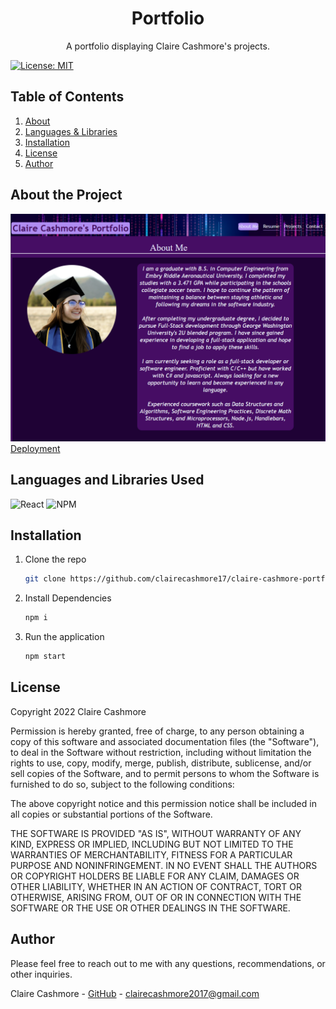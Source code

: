 <p align="center">
    <h1 align="center">Portfolio</h1>
    <p align="center">A portfolio displaying Claire Cashmore's projects.</p>
</p>

[![License: MIT](https://img.shields.io/badge/License-MIT-yellow.svg)](https://opensource.org/licenses/MIT)

## Table of Contents

<ol>
    <li><a href="#about-the-project">About</a></li>
    <li><a href="#languages-and-libraries-used">Languages & Libraries</a></li>
    <li><a href="#installation">Installation</a></li>
    <li><a href="#license">License</a></li>
    <li><a href="#author">Author</a></li>
</ol>

## About the Project

![PortfolioScreenshot](./public/site-screen-cap.png)<br />
[Deployment](https://clairecashmore17.github.io/claire-cashmore-portfolio/)

## Languages and Libraries Used

![React](https://img.shields.io/badge/react-%2320232a.svg?style=for-the-badge&logo=react&logoColor=%2361DAFB)
![NPM](https://img.shields.io/badge/NPM-%23000000.svg?style=for-the-badge&logo=npm&logoColor=white)

## Installation

1. Clone the repo
   ```sh
   git clone https://github.com/clairecashmore17/claire-cashmore-portfolio.git
   ```
2. Install Dependencies
   ```sh
   npm i
   ```
3. Run the application
   ```sh
   npm start
   ```

## License

Copyright 2022 Claire Cashmore

Permission is hereby granted, free of charge, to any person obtaining a copy of this software and associated documentation files (the "Software"), to deal in the Software without restriction, including without limitation the rights to use, copy, modify, merge, publish, distribute, sublicense, and/or sell copies of the Software, and to permit persons to whom the Software is furnished to do so, subject to the following conditions:

The above copyright notice and this permission notice shall be included in all copies or substantial portions of the Software.

THE SOFTWARE IS PROVIDED "AS IS", WITHOUT WARRANTY OF ANY KIND, EXPRESS OR IMPLIED, INCLUDING BUT NOT LIMITED TO THE WARRANTIES OF MERCHANTABILITY, FITNESS FOR A PARTICULAR PURPOSE AND NONINFRINGEMENT. IN NO EVENT SHALL THE AUTHORS OR COPYRIGHT HOLDERS BE LIABLE FOR ANY CLAIM, DAMAGES OR OTHER LIABILITY, WHETHER IN AN ACTION OF CONTRACT, TORT OR OTHERWISE, ARISING FROM, OUT OF OR IN CONNECTION WITH THE SOFTWARE OR THE USE OR OTHER DEALINGS IN THE SOFTWARE.

## Author

Please feel free to reach out to me with any questions, recommendations, or other inquiries.

Claire Cashmore - [GitHub](https://github.com/claire_cashmore17/) - clairecashmore2017@gmail.com
